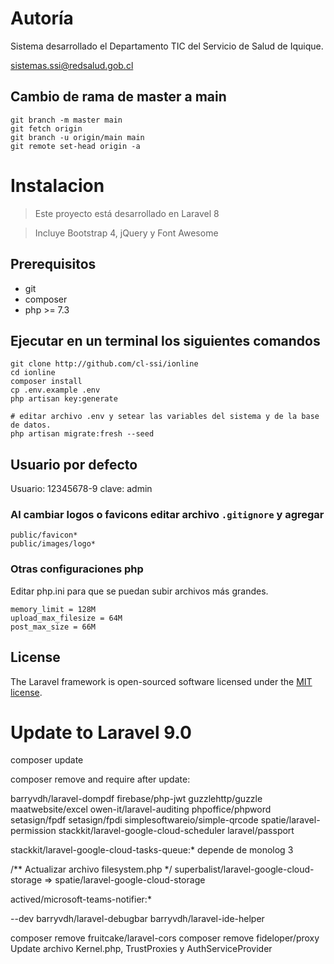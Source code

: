 # Autoría
Sistema desarrollado el Departamento TIC del Servicio de Salud de Iquique.

sistemas.ssi@redsalud.gob.cl

## Cambio de rama de master a main
```
git branch -m master main
git fetch origin
git branch -u origin/main main
git remote set-head origin -a
```

# Instalacion
> Este proyecto está desarrollado en Laravel 8

> Incluye Bootstrap 4, jQuery y Font Awesome

## Prerequisitos
- git
- composer
- php >= 7.3

## Ejecutar en un terminal los siguientes comandos
```
git clone http://github.com/cl-ssi/ionline
cd ionline
composer install
cp .env.example .env
php artisan key:generate

# editar archivo .env y setear las variables del sistema y de la base de datos.
php artisan migrate:fresh --seed
```

## Usuario por defecto
Usuario: 12345678-9 clave: admin

### Al cambiar logos o favicons editar archivo `.gitignore` y agregar
```
public/favicon*
public/images/logo*
```

### Otras configuraciones php
Editar php.ini para que se puedan subir archivos más grandes.
```
memory_limit = 128M
upload_max_filesize = 64M
post_max_size = 66M
```


## License

The Laravel framework is open-sourced software licensed under the [MIT license](https://opensource.org/licenses/MIT).


# Update to Laravel 9.0
composer update

composer remove and require after update:

barryvdh/laravel-dompdf 
firebase/php-jwt 
guzzlehttp/guzzle 
maatwebsite/excel
owen-it/laravel-auditing 
phpoffice/phpword 
setasign/fpdf 
setasign/fpdi 
simplesoftwareio/simple-qrcode 
spatie/laravel-permission 
stackkit/laravel-google-cloud-scheduler
laravel/passport


stackkit/laravel-google-cloud-tasks-queue:*  depende de monolog 3

/** Actualizar archivo filesystem.php */
superbalist/laravel-google-cloud-storage => spatie/laravel-google-cloud-storage

actived/microsoft-teams-notifier:*
 

--dev 
barryvdh/laravel-debugbar
barryvdh/laravel-ide-helper

composer remove fruitcake/laravel-cors
composer remove fideloper/proxy
Update archivo Kernel.php, TrustProxies y AuthServiceProvider